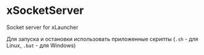 xSocketServer
==
Socket server for xLauncher

Для запуска и остановки использовать приложенные скрипты (`.sh` - для Linux, `.bat` - для Windows)
